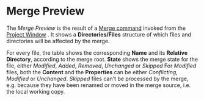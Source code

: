# Merge Preview

The *Merge Preview* is the result of a [Merge command](Merge.md#Merge-commands.merge) invoked from the
[Project Window](Project-Window.md#ProjectWindow-project-window) . It
shows a **Directories/Files** structure of which files and directories
will be affected by the merge.

For every file, the table shows the corresponding **Name** and its
**Relative Directory**, according to the merge root. **State** shows the
merge state for the file, either *Modified*, *Added*, *Removed*,
*Unchanged* or *Skipped* For *Modified* files, both the **Content** and
the **Properties** can be either *Conflicting*, *Modified* or
*Unchanged*. *Skipped* files can't be processed by the merge, e.g.
because they have been renamed or moved in the merge source, i.e. the
local working copy.
